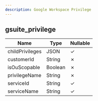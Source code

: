 ```yaml
---
description: Google Workspace Privilege
---
```

gsuite_privilege
----------------

| **Name**        | **Type** | **Nullable** |
| --------------- | -------- | ------------ |
| childPrivileges | JSON     | &check;      |
| customerId      | String   | &cross;      |
| isOuScopable    | Boolean  | &cross;      |
| privilegeName   | String   | &cross;      |
| serviceId       | String   | &check;      |
| serviceName     | String   | &check;      |
